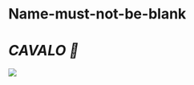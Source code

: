 # Name-must-not-be-blank
# *_CAVALO 🐴_*


![](https://media.tenor.com/RU7Y5I-aZJIAAAAC/cavalo-horse.gif)
